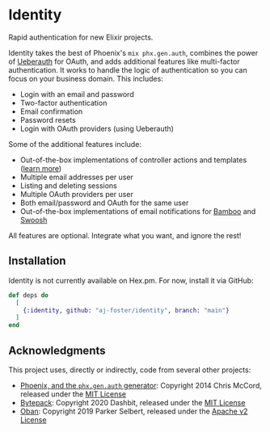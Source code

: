 # Identity

<!-- moduledoc -->

Rapid authentication for new Elixir projects.

Identity takes the best of Phoenix's `mix phx.gen.auth`, combines the power of [Ueberauth](https://github.com/ueberauth/ueberauth) for OAuth, and adds additional features like multi-factor authentication.
It works to handle the logic of authentication so you can focus on your business domain.
This includes:

* Login with an email and password
* Two-factor authentication
* Email confirmation
* Password resets
* Login with OAuth providers (using Ueberauth)

Some of the additional features include:

* Out-of-the-box implementations of controller actions and templates ([learn more](guides/progressive-replacement.md))
* Multiple email addresses per user
* Listing and deleting sessions
* Multiple OAuth providers per user
* Both email/password and OAuth for the same user
* Out-of-the-box implementations of email notifications for [Bamboo](https://hexdocs.pm/bamboo/) and [Swoosh](https://hexdocs.pm/swoosh/)

All features are optional.
Integrate what you want, and ignore the rest!

## Installation

Identity is not currently available on Hex.pm. For now, install it via GitHub:

```elixir
def deps do
  [
    {:identity, github: "aj-foster/identity", branch: "main"}
  ]
end
```

## Acknowledgments

This project uses, directly or indirectly, code from several other projects:

* [Phoenix, and the `phx.gen.auth` generator](https://github.com/phoenixframework/phoenix/tree/2b5556f246c41e0ea96a0f1d52ea54f24221d982/priv/templates/phx.gen.auth): Copyright 2014 Chris McCord, released under the [MIT License](https://github.com/phoenixframework/phoenix/blob/2b5556f246c41e0ea96a0f1d52ea54f24221d982/LICENSE.md)
* [Bytepack](https://github.com/dashbitco/bytepack_archive/tree/79f8e62149d020f2afcc501592ed399f7ce7a60b): Copyright 2020 Dashbit, released under the [MIT License](https://github.com/dashbitco/bytepack_archive/blob/79f8e62149d020f2afcc501592ed399f7ce7a60b/README.md#license)
* [Oban](https://github.com/sorentwo/oban/tree/9b4861354f0189d548f4d5cd89273bc98f8eaede): Copyright 2019 Parker Selbert, released under the [Apache v2 License](https://github.com/sorentwo/oban/blob/9b4861354f0189d548f4d5cd89273bc98f8eaede/LICENSE.txt)
